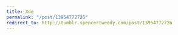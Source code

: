 ```yaml
---
title: Xde
permalink: "/post/13954772726"
redirect_to: http://tumblr.spencertweedy.com/post/13954772726
---
```



